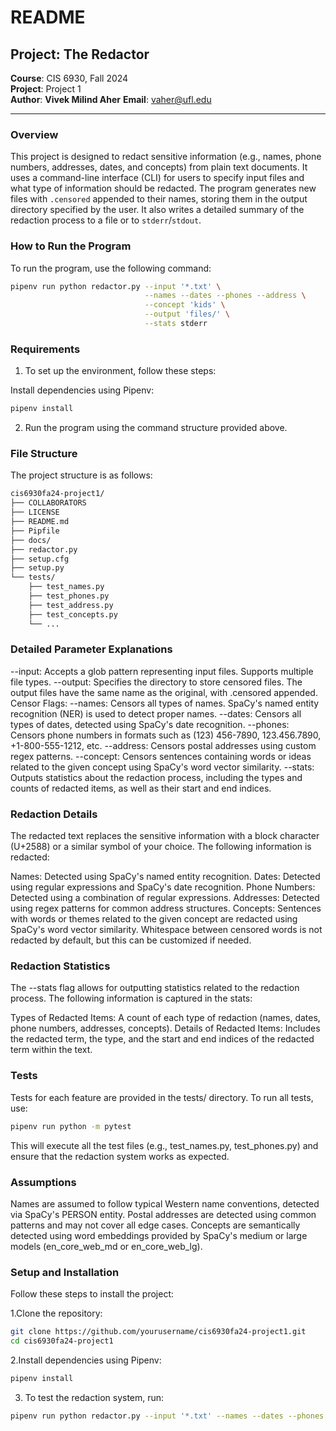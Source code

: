 # README

## Project: The Redactor

**Course**: CIS 6930, Fall 2024  
**Project**: Project 1  
**Author**: **Vivek Milind Aher**
**Email**: vaher@ufl.edu 

---

### Overview

This project is designed to redact sensitive information (e.g., names, phone numbers, addresses, dates, and concepts) from plain text documents. It uses a command-line interface (CLI) for users to specify input files and what type of information should be redacted. The program generates new files with `.censored` appended to their names, storing them in the output directory specified by the user. It also writes a detailed summary of the redaction process to a file or to `stderr`/`stdout`.

### How to Run the Program

To run the program, use the following command:

```bash
pipenv run python redactor.py --input '*.txt' \
                              --names --dates --phones --address \
                              --concept 'kids' \
                              --output 'files/' \
                              --stats stderr
```

### Requirements
1. To set up the environment, follow these steps:

Install dependencies using Pipenv:
```bash
pipenv install
```

2. Run the program using the command structure provided above.
### File Structure
The project structure is as follows:
```bash
cis6930fa24-project1/
├── COLLABORATORS
├── LICENSE
├── README.md
├── Pipfile
├── docs/
├── redactor.py
├── setup.cfg
├── setup.py
└── tests/
    ├── test_names.py
    ├── test_phones.py
    ├── test_address.py
    ├── test_concepts.py
    └── ...
```
### Detailed Parameter Explanations
--input: Accepts a glob pattern representing input files. Supports multiple file types.
--output: Specifies the directory to store censored files. The output files have the same name as the original, with .censored appended.
Censor Flags:
--names: Censors all types of names. SpaCy's named entity recognition (NER) is used to detect proper names.
--dates: Censors all types of dates, detected using SpaCy's date recognition.
--phones: Censors phone numbers in formats such as (123) 456-7890, 123.456.7890, +1-800-555-1212, etc.
--address: Censors postal addresses using custom regex patterns.
--concept: Censors sentences containing words or ideas related to the given concept using SpaCy's word vector similarity.
--stats: Outputs statistics about the redaction process, including the types and counts of redacted items, as well as their start and end indices.


### Redaction Details
The redacted text replaces the sensitive information with a block character (U+2588) or a similar symbol of your choice. The following information is redacted:

Names: Detected using SpaCy's named entity recognition.
Dates: Detected using regular expressions and SpaCy's date recognition.
Phone Numbers: Detected using a combination of regular expressions.
Addresses: Detected using regex patterns for common address structures.
Concepts: Sentences with words or themes related to the given concept are redacted using SpaCy's word vector similarity.
Whitespace between censored words is not redacted by default, but this can be customized if needed.


### Redaction Statistics
The --stats flag allows for outputting statistics related to the redaction process. The following information is captured in the stats:

Types of Redacted Items: A count of each type of redaction (names, dates, phone numbers, addresses, concepts).
Details of Redacted Items: Includes the redacted term, the type, and the start and end indices of the redacted term within the text.

### Tests
Tests for each feature are provided in the tests/ directory. To run all tests, use:

```bash
pipenv run python -m pytest
```
This will execute all the test files (e.g., test_names.py, test_phones.py) and ensure that the redaction system works as expected.

### Assumptions
Names are assumed to follow typical Western name conventions, detected via SpaCy's PERSON entity.
Postal addresses are detected using common patterns and may not cover all edge cases.
Concepts are semantically detected using word embeddings provided by SpaCy's medium or large models (en_core_web_md or en_core_web_lg).


### Setup and Installation
Follow these steps to install the project:

1.Clone the repository:
```bash
git clone https://github.com/yourusername/cis6930fa24-project1.git
cd cis6930fa24-project1

```
2.Install dependencies using Pipenv:
```bash
pipenv install
```
3. To test the redaction system, run:
```bash
pipenv run python redactor.py --input '*.txt' --names --dates --phones --output 'files/' --stats stderr

```

